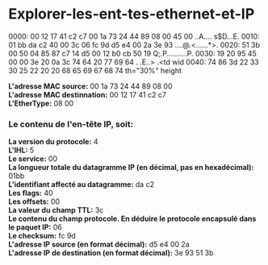 # Explorer-les-ent-tes-ethernet-et-IP

0000: 00 12 17 41 c2 c7 00 1a 73 24 44 89 08 00 45 00 ..A.... s$D...E.
0010: 01 bb da c2 40 00 3c 06 fc 9d d5 e4 00 2a 3e 93 ....@.<......*>.
0020: 51 3b 00 50 04 85 87 c7 14 d5 00 12 b0 cb 50 19 Q;.P..........P.
0030: 19 20 95 45 00 00 3e 20 0a 3c 74 64 20 77 69 64 . .E..> .<td wid
0040: 74 86 3d 22 33 30 25 22 20 20 68 65 69 67 68 74 th="30%" height


**L'adresse MAC source:** 00 1a 73 24 44 89 08 00  
**L'adresse MAC destinnation:** 00 12 17 41 c2 c7  
**L'EtherType:** 08 00  
### Le contenu de l'en-tête IP, soit:  
**La version du protocole:** 4  
**L'IHL:** 5  
**Le service:** 00  
**La longueur totale du datagramme IP (en décimal, pas en hexadécimal):** 01bb  
**L'identifiant affecté au datagramme:** da c2  
**Les flags:** 40  
**Les offsets:** 00  
**La valeur du champ TTL:** 3c  
**Le contenu du champ protocole. En déduire le protocole encapsulé dans le paquet IP:** 06  
**Le checksum:** fc 9d  
**L'adresse IP source (en format décimal):** d5 e4 00 2a  
**L'adresse IP de destination (en format décimal):** 3e 93 51 3b  
